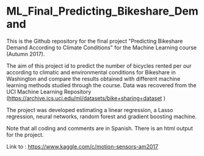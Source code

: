 # ML_Final_Predicting_Bikeshare_Demand

This is the Github repository for the final project "Predicting Bikeshare Demand According to Climate Conditions" for the Machine Learning course (Autumn  2017). 

The aim of this project id to predict the number of bicycles rented per our according to climatic and environmental conditions for Bikeshare in Washington and compare the results obtained with different machine learning methods studied through the course. Data was recovered from the UCI Machine Learning Repository (https://archive.ics.uci.edu/ml/datasets/bike+sharing+dataset )

The project was developed estimating  a linear regression, a Lasso regression, neural networks, random forest and gradient boosting machine. 

Note that all coding and comments are in Spanish. There is an html output for the project. 

Link to : https://www.kaggle.com/c/motion-sensors-am2017
